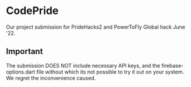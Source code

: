 # CodePride

Our project submission for PrideHacks2 and PowerToFly Global hack June '22.

## Important
The submission DOES NOT include necessary API keys, and the firebase-options.dart file without which its not possible to try it out on your system.  
We regret the inconvenience caused.
